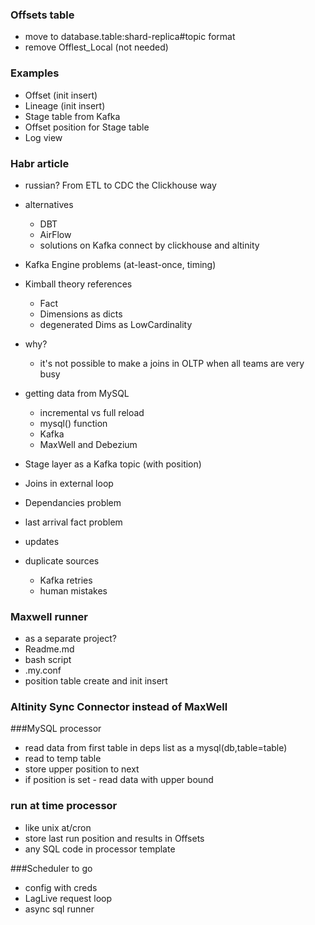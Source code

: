 ### Offsets table
- move to database.table:shard-replica#topic format
- remove Offlest_Local (not needed)

### Examples
- Offset (init insert)
- Lineage (init insert)
- Stage table from Kafka
- Offset position for Stage table
- Log view

### Habr article
 - russian?
From ETL to CDC the Clickhouse way

 - alternatives 
   - DBT
   - AirFlow
   - solutions on Kafka connect by clickhouse and altinity 
 - Kafka Engine problems (at-least-once, timing)
 - Kimball theory references 
   - Fact
   - Dimensions as dicts
   - degenerated Dims as LowCardinality
 - why?  
   - it's not possible to make a joins in OLTP when all teams are very busy  
 - getting data from MySQL
   - incremental vs full reload
   - mysql() function
   - Kafka
   - MaxWell and Debezium
 - Stage layer as a Kafka topic (with position)
 - Joins in external loop
 - Dependancies problem
 - last arrival fact problem
 - updates
 - duplicate sources
   - Kafka retries
   - human mistakes

### Maxwell runner
 - as a separate project?
 - Readme.md
 - bash script
 - .my.conf
 - position table create and init insert

### Altinity Sync Connector instead of MaxWell

###MySQL processor

 - read data from first table in deps list as a mysql(db,table=table)
 - read to temp table
 - store upper position to next
 - if position is set - read data with upper bound
 
### run at time processor
- like unix at/cron
- store last run position and results in Offsets
- any SQL code in processor template

###Scheduler to go

- config with creds
- LagLive request loop 
- async sql runner


